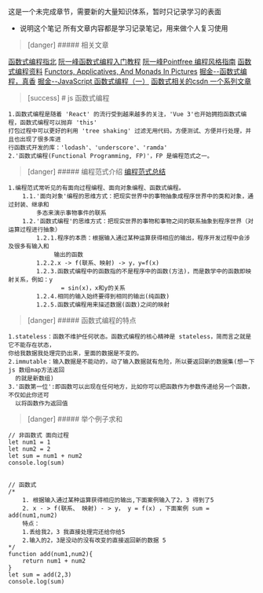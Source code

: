 这是一个未完成章节，需要新的大量知识体系，暂时只记录学习的表面

* 说明这个笔记 所有文章内容都是学习记录笔记，用来做个人复习使用

>[danger] ##### 相关文章

[函数式编程指北](https://llh911001.gitbooks.io/mostly-adequate-guide-chinese/content/ch1.html)
[阮一峰函数式编程入门教程](http://www.ruanyifeng.com/blog/2017/02/fp-tutorial.html)
[阮一峰Pointfree 编程风格指南](http://www.ruanyifeng.com/blog/2017/03/pointfree.html)
[函数式编程资料](http://www.taoweng.site/index.php/archives/197/)
[Functors, Applicatives, And Monads In Pictures](http://adit.io/posts/2013-04-17-functors,_applicatives,_and_monads_in_pictures.html)
[掘金--函数式编程，真香](https://juejin.im/post/6844903743117361165)
[掘金--JavaScript 函数式编程（一）](https://juejin.im/post/6844903655397654535#heading-2)
[函数式相关的csdn 一个系列文章](https://blog.csdn.net/zhang6223284/article/details/82560211)
>[success] # js 函数式编程
~~~
1.函数式编程是随着 'React' 的流行受到越来越多的关注，'Vue 3'也开始拥抱函数式编程，函数式编程可以抛弃 'this'
打包过程中可以更好的利用 'tree shaking' 过滤无用代码，方便测试、方便并行处理，并且也出现了很多库进
行函数式开发的库：'lodash'、'underscore'、'ramda'
2.'函数式编程(Functional Programming, FP)'，FP 是编程范式之一。
~~~
>[danger] ##### 编程范式介绍
[编程范式总结](https://www.cnblogs.com/huilei/p/10535713.html)
~~~
1.编程范式常听见的有面向过程编程、面向对象编程、函数式编程。
    1.1.'面向对象'编程的思维方式：把现实世界中的事物抽象成程序世界中的类和对象，通过封装、继承和
        多态来演示事物事件的联系
    1.2.'函数式编程'的思维方式：把现实世界的事物和事物之间的联系抽象到程序世界（对运算过程进行抽象）
        1.2.1.程序的本质：根据输入通过某种运算获得相应的输出，程序开发过程中会涉及很多有输入和
             输出的函数
        1.2.2.x -> f(联系、映射) -> y，y=f(x)
        1.2.3.函数式编程中的函数指的不是程序中的函数(方法)，而是数学中的函数即映射关系，例如：y
               = sin(x)，x和y的关系
        1.2.4.相同的输入始终要得到相同的输出(纯函数)
        1.2.5.函数式编程用来描述数据(函数)之间的映射
~~~
>[danger] ##### 函数式编程的特点
~~~
1.stateless：函数不维护任何状态。函数式编程的核心精神是 stateless，简而言之就是它不能存在状态，
你给我数据我处理完扔出来，里面的数据是不变的。
2.immutable：输入数据是不能动的，动了输入数据就有危险，所以要返回新的数据集(想一下js 数组map方法返回
  的就是新数组)
3.'函数第一位':即函数可以出现在任何地方，比如你可以把函数作为参数传递给另一个函数，不仅如此你还可
  以将函数作为返回值
~~~
>[danger] ##### 举个例子求和
~~~
// 非函数式 面向过程 
let num1 = 1
let num2 = 2
let sum = num1 + num2
console.log(sum)


// 函数式
/*
    1. 根据输入通过某种运算获得相应的输出,下面案例输入了2，3 得到了5
    2. x - > f(联系、 映射) - > y， y = f(x) ，下面案例 sum = add(num1,num2)
    特点：
    1.丢给我2，3 我直接处理完还给你给5
    2.输入的2，3是没动的没有改变的直接返回新的数据 5
*/
function add(num1,num2){
    return num1 + num2
}
let sum = add(2,3)
console.log(sum)
~~~
